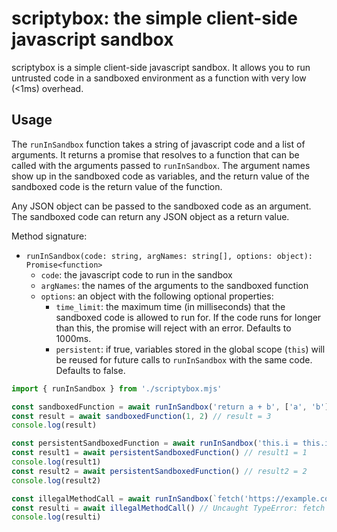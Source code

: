 # **scriptybox**: the simple client-side javascript sandbox

scriptybox is a simple client-side javascript sandbox. It allows you to run untrusted code in a sandboxed environment as a function with very low (<1ms) overhead.

## Usage

The `runInSandbox` function takes a string of javascript code and a list of arguments. It returns a promise that resolves to a function that can be called with the arguments passed to `runInSandbox`. The argument names show up in the sandboxed code as variables, and the return value of the sandboxed code is the return value of the function.

Any JSON object can be passed to the sandboxed code as an argument. The sandboxed code can return any JSON object as a return value.

Method signature:
- `runInSandbox(code: string, argNames: string[], options: object): Promise<function>`
    - `code`: the javascript code to run in the sandbox
    - `argNames`: the names of the arguments to the sandboxed function
    - `options`: an object with the following optional properties:
        - `time_limit`: the maximum time (in milliseconds) that the sandboxed code is allowed to run for. If the code runs for longer than this, the promise will reject with an error. Defaults to 1000ms.
        - `persistent`: if true, variables stored in the global scope (`this`) will be reused for future calls to `runInSandbox` with the same code. Defaults to false.

```javascript
import { runInSandbox } from './scriptybox.mjs'

const sandboxedFunction = await runInSandbox('return a + b', ['a', 'b'], { time_limit: 1000 })
const result = await sandboxedFunction(1, 2) // result = 3
console.log(result)

const persistentSandboxedFunction = await runInSandbox('this.i = this.i || 0; this.i++; return this.i', [], {  time_limit: 1000, persistent: true })
const result1 = await persistentSandboxedFunction() // result1 = 1
console.log(result1)
const result2 = await persistentSandboxedFunction() // result2 = 2
console.log(result2)

const illegalMethodCall = await runInSandbox(`fetch('https://example.com')`, [], { time_limit: 1000 })
const resulti = await illegalMethodCall() // Uncaught TypeError: fetch is not a function
console.log(resulti)
```
